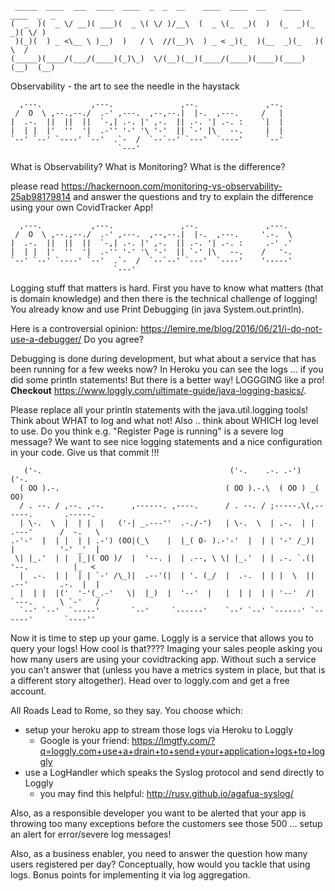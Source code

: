      _____  ____  ___  ____  ____  _  _  __    ____  ____  __    ____  ____  _  _ 
    (  _  )(  _ \/ __)( ___)(  _ \( \/ )/__\  (  _ \(_  _)(  )  (_  _)(_  _)( \/ )
     )(_)(  ) _ <\__ \ )__)  )   / \  //(__)\  ) _ < _)(_  )(__  _)(_   )(   \  / 
    (_____)(____/(___/(____)(_)\_)  \/(__)(__)(____/(____)(____)(____) (__)  (__) 

Observability - the art to see the needle in the haystack

                                                              
      ,---.           ,---.               ,--.               ,--. 
     /  O  \ ,--.,--./  .-' ,---.  ,--,--.|  |-.  ,---.     /   | 
    |  .-.  ||  ||  ||  `-,| .-. |' ,-.  || .-. '| .-. :    `|  | 
    |  | |  |'  ''  '|  .-'' '-' '\ '-'  || `-' |\   --.     |  | 
    `--' `--' `----' `--'  .`-  /  `--`--' `---'  `----'     `--' 
                            `---'                                  
What is Observability? What is Monitoring? What is the difference?

please read https://hackernoon.com/monitoring-vs-observability-25ab98179814 
and answer the questions and try to explain the difference using your own CovidTracker App!


                                                                
      ,---.           ,---.               ,--.               ,---.  
     /  O  \ ,--.,--./  .-' ,---.  ,--,--.|  |-.  ,---.     '.-.  \ 
    |  .-.  ||  ||  ||  `-,| .-. |' ,-.  || .-. '| .-. :     .-' .' 
    |  | |  |'  ''  '|  .-'' '-' '\ '-'  || `-' |\   --.    /   '-. 
    `--' `--' `----' `--'  .`-  /  `--`--' `---'  `----'    '-----' 
                           `---'                                    
Logging stuff that matters is hard. First you have to know what matters (that is domain knowledge) 
and then there is the technical challenge of logging! You already know and use Print Debugging (in java System.out.println).

Here is a controversial opinion: https://lemire.me/blog/2016/06/21/i-do-not-use-a-debugger/ Do you agree?

Debugging is done during development, but what about a service that has been running for a few weeks now? In Heroku 
you can see the logs ... if you did some println statements! But there is a better way! LOGGGING like a pro!
**Checkout** https://www.loggly.com/ultimate-guide/java-logging-basics/. 

Please replace all your println statements with the java.util.logging tools! Think about WHAT to log and what not!
Also .. think about WHICH log level to use. Do you think e.g. "Register Page is running" is a severe log message?
We want to see nice logging statements and a nice configuration in your code. Give us that commit !!!


       ('-.                                          ('-.    .-. .-')    ('-.                  
      ( OO ).-.                                     ( OO ).-.\  ( OO ) _(  OO)                 
      / . --. / ,--. ,--.      ,------. ,----.      / . --. / ;-----.\(,------.       .-----.  
      | \-.  \  |  | |  |   ('-| _.---''  .-./-')   | \-.  \  | .-.  | |  .---'      /  -.   \ 
    .-'-'  |  | |  | | .-') (OO|(_\    |  |_( O- ).-'-'  |  | | '-' /_)|  |          '-' _'  | 
     \| |_.'  | |  |_|( OO )/  |  '--. |  | .--, \ \| |_.'  | | .-. `.(|  '--.          |_  <  
      |  .-.  | |  | | `-' /\_)|  .--'(|  | '. (_/  |  .-.  | | |  \  ||  .--'       .-.  |  | 
      |  | |  |('  '-'(_.-'   \|  |_)  |  '--'  |   |  | |  | | '--'  /|  `---.      \ `-'   / 
      `--' `--'  `-----'       `--'     `------'    `--' `--' `------' `------'       `----''  

Now it is time to step up your game. Loggly is a service that allows you to query your logs! How cool is that???? Imaging your sales people asking you how many users are using your covidtracking app. Without such a service you can't answer that (unless you have a metrics system in place, but that is a different story altogether).
Head over to loggly.com and get a free account.

All Roads Lead to Rome, so they say. You choose which:

* setup your heroku app to stream those logs via Heroku to Loggly
  * Google is your friend:
  https://lmgtfy.com/?q=loggly.com+use+a+drain+to+send+your+application+logs+to+loggly
* use a LogHandler which speaks the Syslog protocol and send directly to Loggly
  * you may find this helpful: http://rusv.github.io/agafua-syslog/

Also, as a responsible developer you want to be alerted that your app is
throwing too many exceptions before the customers see those 500 ... setup an alert for error/severe log messages!

Also, as a business enabler, you need to answer the question how many users registered per day?
Conceptually, how would you tackle that using logs. Bonus points for implementing it via log aggregation.